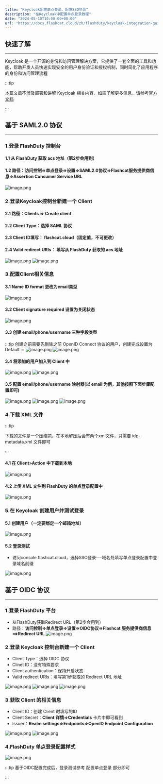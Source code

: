 ```yaml
---
title: "Keycloak配置单点登录、配置SSO登录"
description: "在Keycloak中配置单点登录教程"
date: "2024-05-10T10:00:00+08:00"
url: "https://docs.flashcat.cloud/zh/flashduty/keycloak-integration-guide"
---
```


## 快速了解
---

Keycloak 是一个开源的身份和访问管理解决方案，它提供了一套全面的工具和功能，帮助开发人员快速实现安全的用户身份验证和授权机制，同时简化了应用程序的身份和访问管理流程

:::tip

本篇文章不涉及部署和讲解 Keycloak 相关内容，如需了解更多信息，请参考[官方文档](https://www.keycloak.org/)

:::

## 基于 SAML2.0 协议
---
### 1.登录 FlashDuty 控制台
#### 1.1 从 FlashDuty 获取 acs 地址（第2步会用到）
#### 1.2 路径：访问控制=>单点登录=>设置=>SAML2.0协议=>Flashcat服务提供商信息=>Assertion Consumer Service URL

![image.png](https://img.github.io/pkIrovp8kA32UAW82e8aqEsjkfDKFn6xy-n3V8li-tE.avif)

### 2.登录Keycloak控制台新建一个 Client
#### 2.1 路径：Clients => Create client
#### 2.2 Client Type：选择 SAML 协议
#### 2.3 Client ID填写： flashcat.cloud（固定值，不可更改）
#### 2.4 Valid redirect URIs： 填写从 FlashDuty 获取的 acs 地址

![image.png](https://img.github.io/MfLl4ovdUShiYNm12SAH0u29lERlAacWYOM9YPEj3gE.avif)
![image.png](https://img.github.io/1qZPWJilLeqTWb1TFnVAiQf3Pe7yerpVtPyMpOUAueA.avif)

### 3.配置Client相关信息

#### 3.1 Name ID format 更改为email类型

![image.png](https://img.github.io/ZEvRR_z-YOH66aOTsmV6Zz3Izeh5PTaW7tAixV2ZCJY.avif)

#### 3.2 Client signature required 设置为关闭状态

![image.png](https://img.github.io/PYpH626xaO7ZfOx6O9_UcGu0gZGRSJU2E61bNhM2fug.avif)


#### 3.3 创建 email/phone/username 三种字段类型
:::tip
创建之前需要先删除之前 OpenID Connect 协议的用户，创建完成设置为 Default
:::
![image.png](https://img.github.io/ZePSBlsiaCFbpDSp0YLNTx176uqLjnfnCxquFITbSpQ.avif)
![image.png](https://img.github.io/oB7-tH-qpVSj-NNNkXBW_aFkWOhdqhnkvbopr83k98w.avif)

#### 3.4 将添加的用户加入到 Client 中
![image.png](https://img.github.io/OWCPp0soyAyMh-eZBaokxk-cs9_xgPruEL9VfxvAEF0.avif)
![image.png](https://img.github.io/mkZNfR9v63jjkT9vZ480v2-wHCRYCg8OPGILwJBrQH4.avif)


#### 3.5 配置 email/phone/username 映射器(以 email 为例，其他按照下面步骤配置即可)
![image.png](https://img.github.io/pBg2KT_RubAPb4vIIEfNbKYMJCb-ome2Kw4xhSSUXEI.avif)
![image.png](https://img.github.io/SSSiSST_PmkcbEKioDY6PcOvtAhuDEOTZ9lFlSvV95w.avif)
![image.png](https://img.github.io/XDIIw8olppBjfOzge_U4bJ528AwuuLYx1Go8qnUY_Ts.avif)

### 4.下载 XML 文件
:::tip

下载的文件是一个压缩包，在本地解压后会有两个xml文件，只需要 idp-metadata.xml 文件即可

:::
 #### 4.1 在 Client>Action 中下载到本地
![image.png](https://img.github.io/iNbRXI4HmjjefWj5OIWXuAxA9yjncL7NTmnQHUw_UB0.avif)

#### 4.2 上传 XML 文件到 FlashDuty 的单点登录配置中
![image.png](https://img.github.io/idsjJegDi2gpoyDZmawJGYL-iccbjRzXo_gzM4JwDro.avif)


### 5.在 Keycloak 创建用户并测试登录

#### 5.1 创建用户（一定要绑定一个邮箱地址）
![image.png](https://img.github.io/_2tbJ0_OLLyERNxooaRGWXL0JnsX9W6cEisxR0cEnQ8.avif)

#### 5.2 登录测试
 - 访问console.flashcat.cloud，选择SSO登录---域名处填写单点登录配置中登录域名前缀

![image.png](https://img.github.io/gDmsph7lG5N0JV3i5NvyCWDBgbpKe3OMKgP9IOskT70.avif)

## 基于 OIDC 协议
---
### 1.登录 FlashDuty 平台
- 从FlashDuty获取Redirect URL（第2步会用到）
- 路径：**访问控制=>单点登录=>设置=>OIDC协议=>Flashcat 服务提供商信息==>Redirect URL**
![image.png](https://img.github.io/-89ER30ZP-j4UDDbMraGeT4R351z2UsSUiMQD3yLSTY.avif)

### 2.登录 Keycloak 控制台新建一个 Client

- Client Type：选择 OIDC 协议
- Clinet ID：没有特殊要求
- Client authentication：保持开启状态
- Valid redirect URIs：填写第1步获取的 Redirect URL 地址

![image.png](https://img.github.io/7wIOsG6oJ8zfGw0QSqiLwrGsSWeRFS9dgxhp0UTL2jY.avif)
![image.png](https://img.github.io/X_en7d1IG7mMqbCR7WNBsflGLodwhSuFcHGNTdHQrfo.avif)
![image.png](https://img.github.io/dR55AMDCD2lBGunpaMHPPJfZuTykNpyHTgj8sF682Mw.avif)

### 3.获取 Client 的相关信息

- Client ID：创建 Client 时填写的ID
- Client Secret：**Client 详情=>Credentials** 卡片中即可看到
- Issuer：**Realm settings=>Endpoints=>OpenID Endpoint Configuration**

![image.png](https://img.github.io/NP_LOrJitxQoWR8v3qRRc_m9Vi2RWsR8LJw-3OlNOP4.avif)
![image.png](https://img.github.io/_iEUT3fJeOYyvMLTJ7_LvSSowT9xZ5SkLW2kcxq1CUM.avif)

### 4.FlashDuty 单点登录配置样式

![image.png](https://img.github.io/NGsXfo0hUCLw7RiK_M0iiwxNOx4CaBoZBHGzXOkVWLw.avif)

:::tip
基于OIDC配置完成后，登录测试参考 配置单点登录 部分即可

:::



